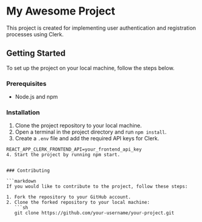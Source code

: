 # My Awesome Project

This project is created for implementing user authentication and registration processes using Clerk.

## Getting Started

To set up the project on your local machine, follow the steps below.

### Prerequisites

- Node.js and npm

### Installation

1. Clone the project repository to your local machine.
2. Open a terminal in the project directory and run `npm install`.
3. Create a `.env` file and add the required API keys for Clerk.

```plaintext
REACT_APP_CLERK_FRONTEND_API=your_frontend_api_key
4. Start the project by running npm start.


### Contributing

```markdown
If you would like to contribute to the project, follow these steps:

1. Fork the repository to your GitHub account.
2. Clone the forked repository to your local machine:
   ```sh
   git clone https://github.com/your-username/your-project.git
